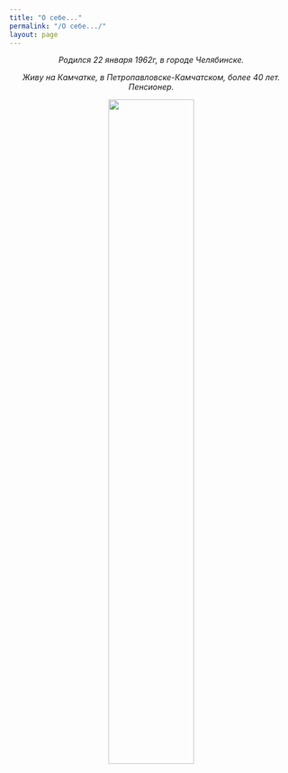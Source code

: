 ```yaml
---
title: "О себе..."
permalink: "/О себе.../"
layout: page
---
```


<style>
p {
  text-align: center
}
img {
    text-align: center; 
    width: 55%;
    border-radius: 28px;
    border-radius: 28px;
}
</style>



<p><em>Родился 22 января 1962г, в городе Челябинске.</em></p>
<p><em>Живу на Камчатке, в Петропавловске-Камчатском, более 40 лет. Пенсионер.</em></p>

![](https://disk.yandex.ru/i/SBYhSZPi_WFDoQ)